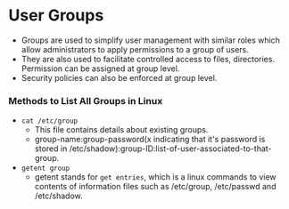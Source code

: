 # User Groups

- Groups are used to simplify user management with similar roles which allow administrators to apply permissions to a group of users.
- They are also used to facilitate controlled access to files, directories. Permission can be assigned at group level.
- Security policies can also be enforced at group level.

### Methods to List All Groups in Linux

- `cat /etc/group`
	- This file contains details about existing groups. 
	- group-name:group-password(x indicating that it's password is stored in /etc/shadow):group-ID:list-of-user-associated-to-that-group.
- `getent group`
	- getent stands for `get entries`, which is a linux commands to view contents of information files such as /etc/group, /etc/passwd and /etc/shadow.